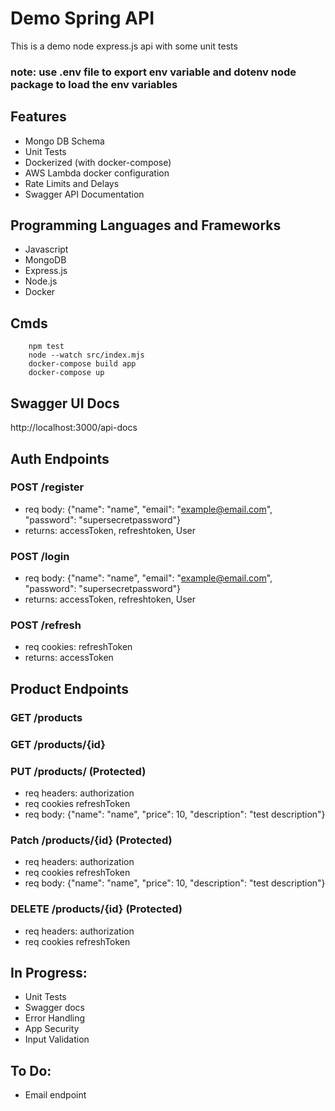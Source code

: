 # Demo Spring API
This is a demo node express.js api with some unit tests
### note: use .env file to export env variable and dotenv node package to load the env variables

## Features
 - Mongo DB Schema
 - Unit Tests
 - Dockerized (with docker-compose)
 - AWS Lambda docker configuration
 - Rate Limits and Delays
 - Swagger API Documentation

## Programming Languages and Frameworks
 - Javascript
 - MongoDB
 - Express.js
 - Node.js
 - Docker

## Cmds
```
    npm test
    node --watch src/index.mjs
    docker-compose build app
    docker-compose up
```

## Swagger UI Docs
http://localhost:3000/api-docs

## Auth Endpoints
### POST /register
 - req body: {"name": "name", "email": "example@email.com", "password": "supersecretpassword"}
 - returns: accessToken, refreshtoken, User
### POST /login
 - req body: {"name": "name", "email": "example@email.com", "password": "supersecretpassword"}
 - returns: accessToken, refreshtoken, User
### POST /refresh
 - req cookies: refreshToken
 - returns: accessToken


## Product Endpoints
### GET /products
### GET /products/{id}
### PUT /products/ (Protected)
 - req headers: authorization
 - req cookies refreshToken 
 - req body: {"name": "name", "price": 10, "description": "test description"}
### Patch /products/{id} (Protected)
 - req headers: authorization
 - req cookies refreshToken 
 - req body: {"name": "name", "price": 10, "description": "test description"}
### DELETE /products/{id} (Protected)
 - req headers: authorization
 - req cookies refreshToken 


## In Progress:
 - Unit Tests
 - Swagger docs
 - Error Handling
 - App Security
 - Input Validation

## To Do:
 - Email endpoint

